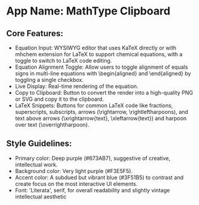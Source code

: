 # **App Name**: MathType Clipboard

## Core Features:

- Equation Input: WYSIWYG editor that uses KaTeX directly or with mhchem extension for LaTeX to support chemical equations, with a toggle to switch to LaTeX code editing.
- Equation Alignment Toggle: Allow users to toggle alignment of equals signs in multi-line equations with \begin{aligned} and \end{aligned} by toggling a single checkbox.
- Live Display: Real-time rendering of the equation.
- Copy to Clipboard: Button to convert the render into a high-quality PNG or SVG and copy it to the clipboard.
- LaTeX Snippets: Buttons for common LaTeX code like fractions, superscripts, subscripts, arrows (\rightarrow, \rightleftharpoons), and text above arrows (\xrightarrow{text}, \xleftarrow{text}) and harpoon over text (\overrightharpoon).

## Style Guidelines:

- Primary color: Deep purple (#673AB7), suggestive of creative, intellectual work.
- Background color: Very light purple (#F3E5F5).
- Accent color: A subdued but vibrant blue (#3F51B5) to contrast and create focus on the most interactive UI elements.
- Font: 'Literata', serif, for overall readability and slightly vintage intellectual aesthetic
